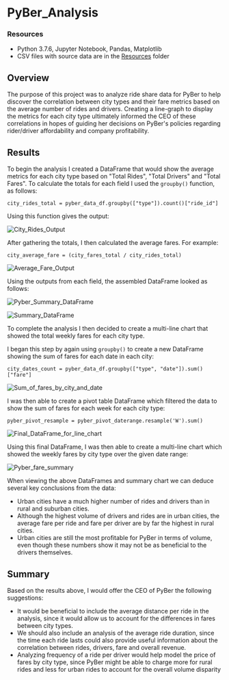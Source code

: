# PyBer_Analysis

### Resources
- Python 3.7.6, Jupyter Notebook, Pandas, Matplotlib
- CSV files with source data are in the [Resources](https://github.com/adampaseltiner/PyBer_Analysis/tree/main/Resources) folder

## Overview
The purpose of this project was to analyze ride share data for PyBer to help discover the correlation between city types and their fare metrics based on the average number of rides and drivers. Creating a line-graph to display the metrics for each city type ultimately informed the CEO of these correlations in hopes of guiding her decisions on PyBer's policies regarding rider/driver affordability and company profitability.

## Results

To begin the analysis I created a DataFrame that would show the average metrics for each city type based on "Total Rides", "Total Drivers" and "Total Fares". To calculate the totals for each field I used the `groupby()` function, as follows:

`city_rides_total = pyber_data_df.groupby(["type"]).count()["ride_id"]`

Using this function gives the output:

![City_Rides_Output](https://user-images.githubusercontent.com/82347825/119233377-bd903d80-baf6-11eb-84a5-e4c752c16446.png)

After gathering the totals, I then calculated the average fares. For example:

`city_average_fare = (city_fares_total / city_rides_total)`

![Average_Fare_Output](https://user-images.githubusercontent.com/82347825/119234845-faabfe00-bafd-11eb-9ebb-679e9a20ed51.png)

Using the outputs from each field, the assembled DataFrame looked as follows:

![Pyber_Summary_DataFrame](https://user-images.githubusercontent.com/82347825/119239133-1a9aec00-bb15-11eb-83b7-eabda790b8bb.png)

![Summary_DataFrame](https://user-images.githubusercontent.com/82347825/119235280-b0c41780-baff-11eb-946a-4dbb76aae208.png)

To complete the analysis I then decided to create a multi-line chart that showed the total weekly fares for each city type. 

I began this step by again using `groupby()` to create a new DataFrame showing the sum of fares for each date in each city:

`city_dates_count = pyber_data_df.groupby(["type", "date"]).sum()["fare"]`

![Sum_of_fares_by_city_and_date](https://user-images.githubusercontent.com/82347825/119235873-86278e00-bb02-11eb-9848-7fec257729e7.png)

I was then able to create a pivot table DataFrame which filtered the data to show the sum of fares for each week for each city type:

`pyber_pivot_resample = pyber_pivot_daterange.resample('W').sum()`

![Final_DataFrame_for_line_chart](https://user-images.githubusercontent.com/82347825/119236001-1b2a8700-bb03-11eb-9431-4800441ad26c.png)

Using this final DataFrame, I was then able to create a multi-line chart which showed the weekly fares by city type over the given date range:

![Pyber_fare_summary](https://user-images.githubusercontent.com/82347825/119236066-6775c700-bb03-11eb-8a17-beb7ffe25233.png)

When viewing the above DataFrames and summary chart we can deduce several key conclusions from the data:
- Urban cities have a much higher number of rides and drivers than in rural and suburban cities.
- Although the highest volume of drivers and rides are in urban cities, the average fare per ride and fare per driver are by far the highest in rural cities.
- Urban cities are still the most profitable for PyBer in terms of volume, even though these numbers show it may not be as beneficial to the drivers themselves.

## Summary

Based on the results above, I would offer the CEO of PyBer the following suggestions:
- It would be beneficial to include the average distance per ride in the analysis, since it would allow us to account for the differences in fares between city types.
- We should also include an analysis of the average ride duration, since the time each ride lasts could also provide useful information about the correlation between rides, drivers, fare and overall revenue.
- Analyzing frequency of a ride per driver would help model the price of fares by city type, since PyBer might be able to charge more for rural rides and less for urban rides to account for the overall volume disparity
